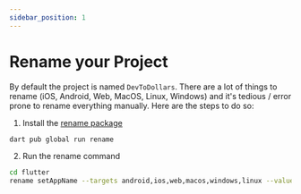 ```yaml
---
sidebar_position: 1
---
```

# Rename your Project

By default the project is named `DevToDollars`. There are a lot of things to rename (iOS, Android, Web, MacOS, Linux,  Windows) and it's tedious / error prone to rename everything manually. Here are the steps to do so:

1. Install the [rename package](https://pub.dev/packages/rename)

```bash
dart pub global run rename
```

2. Run the rename command

```bash
cd flutter
rename setAppName --targets android,ios,web,macos,windows,linux --value YOUR_APP_NAME
```
